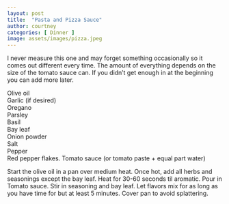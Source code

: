 ```yaml
---
layout: post
title:  "Pasta and Pizza Sauce"
author: courtney
categories: [ Dinner ]
image: assets/images/pizza.jpeg
---
```

I never measure this one and may forget something occasionally so it comes out different every time. The amount of everything depends on the size of the tomato sauce can. If you didn’t get enough in at the beginning you can add more later.

Olive oil  
Garlic (if desired)  
Oregano  
Parsley  
Basil  
Bay leaf  
Onion powder  
Salt  
Pepper  
Red pepper flakes. 
Tomato sauce (or tomato paste + equal part water)  

Start the olive oil in a pan over medium heat. Once hot, add all herbs and seasonings except the bay leaf. Heat for 30-60 seconds til aromatic. Pour in Tomato sauce. Stir in seasoning and bay leaf. Let flavors mix for as long as you have time for but at least 5 minutes. Cover pan to avoid splattering.
